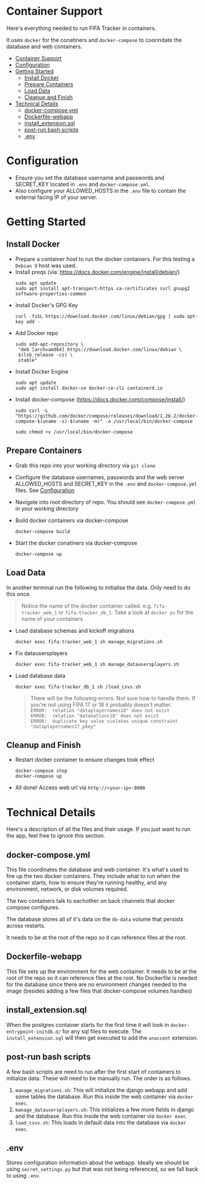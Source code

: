 # Container Support
Here's everything needed to run FIFA Tracker in containers.  
  
It uses `docker` for the conatiners and `docker-compose` to coorindate the database and web containers. 

- [Container Support](#container-support)
- [Configuration](#configuration)
- [Getting Started](#getting-started)
  - [Install Docker](#install-docker)
  - [Prepare Containers](#prepare-containers)
  - [Load Data](#load-data)
  - [Cleanup and Finish](#cleanup-and-finish)
- [Technical Details](#technical-details)
  - [docker-compose.yml](#docker-composeyml)
  - [Dockerfile-webapp](#dockerfile-webapp)
  - [install_extension.sql](#install_extensionsql)
  - [post-run bash scripts](#post-run-bash-scripts)
  - [.env](#env)

# Configuration
* Ensure you set the database username and passwords and SECRET_KEY located in `.env` and `docker-compose.yml`. 
* Also configure your ALLOWED_HOSTS in the `.env` file to contain the external facing IP of your server. 

# Getting Started

## Install Docker
* Prepare a container host to run the docker containers. For this testing a `Debian 9` host was used. 
* Install preqs (via: https://docs.docker.com/engine/install/debian/)
    ```
    sudo apt update
    sudo apt install apt-transport-https ca-certificates curl gnupg2 software-properties-common
    ```
* Install Docker's GPG Key
  ```
  curl -fsSL https://download.docker.com/linux/debian/gpg | sudo apt-key add -
  ```
* Add Docker repo
  ```
  sudo add-apt-repository \
   "deb [arch=amd64] https://download.docker.com/linux/debian \
   $(lsb_release -cs) \
   stable"
  ```
* Install Docker Engine
  ```
  sudo apt update
  sudo apt install docker-ce docker-ce-cli containerd.io
  ```
* Install docker-compose (https://docs.docker.com/compose/install/)
  ```
  sudo curl -L "https://github.com/docker/compose/releases/download/1.26.2/docker-compose-$(uname -s)-$(uname -m)" -o /usr/local/bin/docker-compose

  sudo chmod +x /usr/local/bin/docker-compose
  ```
  
## Prepare Containers
* Grab this repo into your working directory via `git clone`
* Configure the database usernames, passwords and the web server ALLOWED_HOSTS and SECRET_KEY in the `.env` and `docker-compose.yml` files. See [Configuration](#configuration)
* Navigate into root directory of repo. You should see `docker-compose.yml` in your working directory

* Build docker containers via docker-compose
  ```
  docker-compose build
  ```
* Start the docker conatiners via docker-compose
  ```
  docker-compose up
  ```
## Load Data
In another terminal run the following to initialise the data. Only need to do this once.
> Notice the name of the docker container called. e.g. `fifa-tracker_web_1` or `fifa-tracker_db_1`. Take a look at `docker ps` for the name of your containers
* Load database schemas and kickoff migrations
  ```
  docker exec fifa-tracker_web_1 sh manage_migrations.sh
  ```
* Fix datausersplayers
  ```
  docker exec fifa-tracker_web_1 sh manage_datausersplayers.sh
  ```
* Load database data
  ```
  docker exec fifa-tracker_db_1 sh /load_csvs.sh
  ```
  > There will be the following errors. Not sure how to handle them. If you're not using FIFA 17 or 18 it probably doesn't matter.   
  > `ERROR:  relation "dataplayernames18" does not exist`  
  > `ERROR:  relation "datanations18" does not exist`  
  > `ERROR:  duplicate key value violates unique constraint "dataplayernames17_pkey"`

## Cleanup and Finish
* Restart docker container to ensure changes took effect
  ```
  docker-compose stop
  docker-compose up
  ```
* All done! Access web url via `http://<your-ip>:8000`

# Technical Details
Here's a description of all the files and their usage. If you just want to run the app, feel free to ignore this section.

## docker-compose.yml
This file coordinates the database and web container. It's what's used to fire up the two docker containers. They include what to run when the container starts, how to ensure they're running healthy, and any environment, network, or disk volumes required.   

The two containers talk to eachother on back channels that docker compose configures.   

The database stores all of it's data on the `db-data` volume that persists across restarts. 

It needs to be at the root of the repo so it can reference files at the root. 

## Dockerfile-webapp
This file sets up the environment for the web container. It needs to be at the root of the repo so it can reference files at the root. 
No Dockerfile is needed for the database since there are no environment changes needed to the image (besides adding a few files that docker-compose volumes handles)

## install_extension.sql
When the postgres container starts for the first time it will look in `docker-entrypoint-initdb.d/` for any sql files to execute. The `install_extension.sql` will then get executed to add the `unaccent` extension. 

## post-run bash scripts
A few bash scripts are need to run after the first start of containers to initialize data. These will need to be manually run. The order is as follows. 

1. `manage_migrations.sh`: This will initialize the django webapp and add some tables the database. Run this inside the web container via `docker exec`. 
2. `manage_datausersplayers.sh`: This initializes a few more fields in django and the database. Run this inside the web container via `docker exec`. 
3. `load_csvs.sh`: This loads in default data into the database via `docker exec`.

## .env
Stores configuration information about the webapp. Ideally we should be using `secret_settings.py` but that was not being referenced, so we fall back to using `.env`. 
